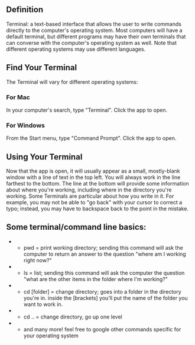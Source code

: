 ## Definition

Terminal: a text-based interface that allows the user to write commands directly to the computer's operating system. Most computers will have a default terminal, but different programs may have their own terminals that can converse with the computer's operating system as well. Note that different operating systems may use different languages.

## Find Your Terminal

The Terminal will vary for different operating systems: 

### For Mac
In your computer's search, type "Terminal". Click the app to open.

### For Windows
From the Start menu, type "Command Prompt". Click the app to open.

## Using Your Terminal
Now that the app is open, it will usually appear as a small, mostly-blank window with a line of text in the top left. You will always work in the line farthest to the bottom. The line at the bottom will provide some information about where you're working, including where in the directory you're working. Some Terminals are particular about how you write in it. For example, you may not be able to "go back" with your cursor to correct a typo; instead, you may have to backspace back to the point in the mistake.

## Some terminal/command line basics:
- * pwd = print working directory; sending this command will ask the computer to return an answer to the question "where am I working right now?"
- * ls = list; sending this command will ask the computer the question "what are the other items in the folder where I'm working?"
- * cd [folder] = change directory; goes into a folder in the directory you're in. inside the [brackets] you'll put the name of the folder you want to work in.
- * cd .. = change directory, go up one level

- * and many more! feel free to google other commands specific for your operating system